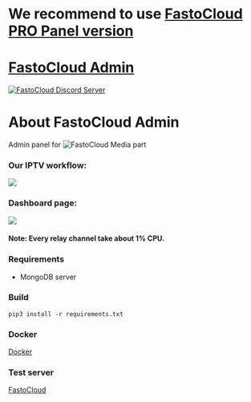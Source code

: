 # We recommend to use [FastoCloud PRO Panel version](https://fastocloud.com)

[FastoCloud Admin](https://fastocloud.com)
===================================
[![FastoCloud Discord Server](https://discordapp.com/api/guilds/584773460585086977/widget.png?style=shield)](https://discord.gg/zeG32zC)

About FastoCloud Admin
===============
Admin panel for ![FastoCloud](https://github.com/fastogt/fastocloud) Media part

### Our IPTV workflow:
![](https://fastocloud.com/panel_pro/api/static/images/iptv_workflow.png)

### Dashboard page:
![](https://fastocloud.com/panel_pro/api/static/images/dashboard.png)

#### Note: Every relay channel take about 1% CPU.

### Requirements
<ul>
<li>MongoDB server</li>
</ul>

### Build
`pip3 install -r requirements.txt`

### Docker
[Docker](https://hub.docker.com/r/fastogt/fastocloud_admin)

### Test server
[FastoCloud](https://fastocloud.com)
